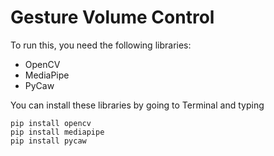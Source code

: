 # Gesture Volume Control

To run this, you need the following libraries:
- OpenCV
- MediaPipe
- PyCaw

You can install these libraries by going to Terminal and typing
~~~
pip install opencv
pip install mediapipe
pip install pycaw
~~~